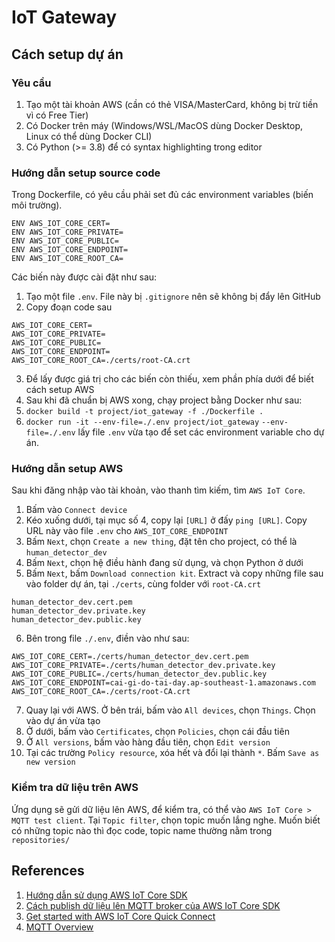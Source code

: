 # IoT Gateway
## Cách setup dự án
### Yêu cầu
1. Tạo một tài khoản AWS (cần có thẻ VISA/MasterCard, không bị trừ tiền vì có Free Tier)
2. Có Docker trên máy (Windows/WSL/MacOS dùng Docker Desktop, Linux có thể dùng Docker CLI)
3. Có Python (>= 3.8) để có syntax highlighting trong editor
### Hướng dẫn setup source code
Trong Dockerfile, có yêu cầu phải set đủ các environment variables (biến môi trường).
```
ENV AWS_IOT_CORE_CERT=
ENV AWS_IOT_CORE_PRIVATE=
ENV AWS_IOT_CORE_PUBLIC=
ENV AWS_IOT_CORE_ENDPOINT=
ENV AWS_IOT_CORE_ROOT_CA=
```
Các biến này được cài đặt như sau:
1. Tạo một file `.env`. File này bị `.gitignore` nên sẽ không bị đẩy lên GitHub
2. Copy đoạn code sau
```
AWS_IOT_CORE_CERT=
AWS_IOT_CORE_PRIVATE=
AWS_IOT_CORE_PUBLIC=
AWS_IOT_CORE_ENDPOINT=
AWS_IOT_CORE_ROOT_CA=./certs/root-CA.crt
```
3. Để lấy được giá trị cho các biến còn thiếu, xem phần phía dưới để biết cách setup AWS
4. Sau khi đã chuẩn bị AWS xong, chạy project bằng Docker như sau:
1. `docker build -t project/iot_gateway -f ./Dockerfile .`
2. `docker run -it --env-file=./.env project/iot_gateway`
`--env-file=./.env` lấy file `.env` vừa tạo để set các environment variable cho dự án.

### Hướng dẫn setup AWS
Sau khi đăng nhập vào tài khoản, vào thanh tìm kiếm, tìm `AWS IoT Core`.
1. Bấm vào `Connect device`
2. Kéo xuống dưới, tại mục số 4, copy lại `[URL]` ở đấy
`ping [URL]`. Copy URL này vào file `.env` cho `AWS_IOT_CORE_ENDPOINT`
3. Bấm `Next`, chọn `Create a new thing`, đặt tên cho project, có thể là `human_detector_dev`
4. Bấm `Next`, chọn hệ điều hành đang sử dụng, và chọn Python ở dưới
5. Bấm `Next`, bấm `Download connection kit`. Extract và copy những file sau vào folder dự án, tại `./certs`, cùng folder với `root-CA.crt`
```
human_detector_dev.cert.pem
human_detector_dev.private.key
human_detector_dev.public.key
```
6. Bên trong file `./.env`, điền vào như sau:
```
AWS_IOT_CORE_CERT=./certs/human_detector_dev.cert.pem
AWS_IOT_CORE_PRIVATE=./certs/human_detector_dev.private.key
AWS_IOT_CORE_PUBLIC=./certs/human_detector_dev.public.key
AWS_IOT_CORE_ENDPOINT=cai-gi-do-tai-day.ap-southeast-1.amazonaws.com
AWS_IOT_CORE_ROOT_CA=./certs/root-CA.crt
```
7. Quay lại với AWS. Ở bên trái, bấm vào `All devices`, chọn `Things`. Chọn vào dự án vừa tạo
8. Ở dưới, bấm vào `Certificates`, chọn `Policies`, chọn cái đầu tiên
9. Ở `All versions`, bấm vào hàng đầu tiên, chọn `Edit version`
10. Tại các trường `Policy resource`, xóa hết và đổi lại thành `*`. Bấm `Save as new version`

### Kiểm tra dữ liệu trên AWS
Ứng dụng sẽ gửi dữ liệu lên AWS, để kiểm tra, có thể vào `AWS IoT Core > MQTT test client`.
Tại `Topic filter`, chọn topic muốn lắng nghe. Muốn biết có những topic nào thì đọc code, topic name thường nằm trong `repositories/`

## References
1. [Hướng dẫn sử dụng AWS IoT Core SDK](https://aws.amazon.com/premiumsupport/knowledge-center/iot-core-publish-mqtt-messages-python/)
2. [Cách publish dữ liệu lên MQTT broker của AWS IoT Core SDK](https://dev.to/aws-builders/aws-iot-pubsub-over-mqtt-1oig)
3. [Get started with AWS IoT Core Quick Connect](https://www.youtube.com/watch?v=6w9a6y_-T2o)
4. [MQTT Overview](https://www.youtube.com/watch?v=EIxdz-2rhLs)